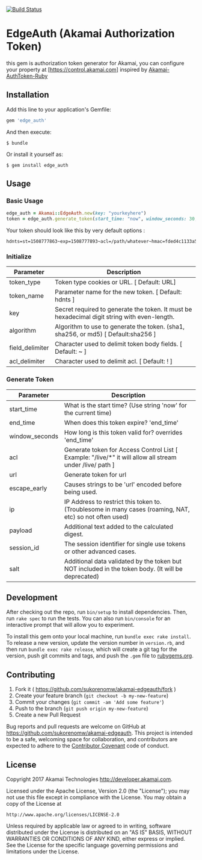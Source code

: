 [![Build Status](https://travis-ci.org/sukorenomw/akamai-edgeauth.svg?branch=master)](https://travis-ci.org/sukorenomw/akamai-edgeauth)


# EdgeAuth (Akamai Authorization Token)

this gem is authorization token generator for Akamai, you can configure your property at [https://control.akamai.com]
inspired by [Akamai-AuthToken-Ruby](https://github.com/AstinCHOI/Akamai-AuthToken-Ruby)

## Installation

Add this line to your application's Gemfile:

```ruby
gem 'edge_auth'
```

And then execute:

    $ bundle

Or install it yourself as:

    $ gem install edge_auth

## Usage

### Basic Usage

```Ruby
edge_auth = Akamai::EdgeAuth.new(key: "yourkeyhere")
token = edge_auth.generate_token(start_time: "now", window_seconds: 30, acl: "/path/whatever")
```

Your token should look like this by very default options :

```
hdnts=st=1508777863~exp=1508777893~acl=/path/whatever~hmac=fded4c1133a50942a36cc16a9a94d68e8573d10d144d03860a7c3a3734d13dff
```

### Initialize

| Parameter | Description |
|-----------|-------------|
| token_type| Token type cookies or URL. [ Default: URL] |
| token_name | Parameter name for the new token. [ Default: hdnts ] |
| key | Secret required to generate the token. It must be hexadecimal digit string with even-length. |
| algorithm  | Algorithm to use to generate the token. (sha1, sha256, or md5) [ Default:sha256 ] |
| field_delimiter | Character used to delimit token body fields. [ Default: ~ ] |
| acl_delimiter | Character used to delimit acl. [ Default: ! ] |

### Generate Token

| Parameter | Description |
|-----------|-------------|
| start_time | What is the start time? (Use string 'now' for the current time) |
| end_time | When does this token expire? 'end_time'  |
| window_seconds | How long is this token valid for? overrides 'end_time' |
| acl | Generate token for Access Control List [ Example: "/live/*" it will allow all stream under /live/ path ] |
| url | Generate token for url |
| escape_early | Causes strings to be 'url' encoded before being used. |
| ip | IP Address to restrict this token to. (Troublesome in many cases (roaming, NAT, etc) so not often used) |
| payload | Additional text added to the calculated digest. |
| session_id | The session identifier for single use tokens or other advanced cases. |
| salt | Additional data validated by the token but NOT included in the token body. (It will be deprecated) |


## Development

After checking out the repo, run `bin/setup` to install dependencies. Then, run `rake spec` to run the tests. You can also run `bin/console` for an interactive prompt that will allow you to experiment.

To install this gem onto your local machine, run `bundle exec rake install`. To release a new version, update the version number in `version.rb`, and then run `bundle exec rake release`, which will create a git tag for the version, push git commits and tags, and push the `.gem` file to [rubygems.org](https://rubygems.org).

## Contributing

1. Fork it ( https://github.com/sukorenomw/akamai-edgeauth/fork )
2. Create your feature branch (`git checkout -b my-new-feature`)
3. Commit your changes (`git commit -am 'Add some feature'`)
4. Push to the branch (`git push origin my-new-feature`)
5. Create a new Pull Request

Bug reports and pull requests are welcome on GitHub at https://github.com/sukorenomw/akamai-edgeauth. This project is intended to be a safe, welcoming space for collaboration, and contributors are expected to adhere to the [Contributor Covenant](http://contributor-covenant.org) code of conduct.

## License

Copyright 2017 Akamai Technologies http://developer.akamai.com.

Licensed under the Apache License, Version 2.0 (the "License");
you may not use this file except in compliance with the License.
You may obtain a copy of the License at

    http://www.apache.org/licenses/LICENSE-2.0

Unless required by applicable law or agreed to in writing, software
distributed under the License is distributed on an "AS IS" BASIS,
WITHOUT WARRANTIES OR CONDITIONS OF ANY KIND, either express or implied.
See the License for the specific language governing permissions and
limitations under the License.
